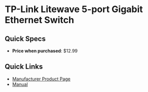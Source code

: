 # TP-Link Litewave 5-port Gigabit Ethernet Switch

## Quick Specs

- **Price when purchased**: $12.99

## Quick Links

- [Manufacturer Product Page](https://www.tp-link.com/us/home-networking/5-port-switch/ls1005g/)
- <a href="../manuals/7106510473_Desktop Switch_IG_America_4 Languages.pdf" target="_blank">Manual</a>
